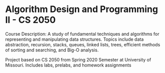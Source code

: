 # Algorithm Design and Programming II - CS 2050
Course Description: 
A study of fundamental techniques and algorithms for representing and manipulating data structures. Topics include data abstraction, recursion, stacks, queues, linked lists, trees, efficient methods of sorting and searching, and Big-O analysis.

Project based on CS 2050 from Spring 2020 Semester at University of Missouri.
Includes labs, prelabs, and homework assignments
